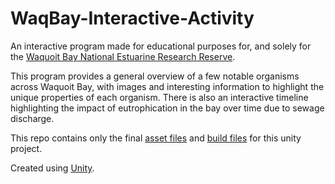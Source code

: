 # WaqBay-Interactive-Activity
An interactive program made for educational purposes for, and solely for the [Waquoit Bay National Estuarine Research Reserve](http://waquoitbayreserve.org/).

This program provides a general overview of a few notable organisms across Waquoit Bay, with images and interesting information to highlight the unique properties of each organism. There is also an interactive timeline highlighting the impact of eutrophication in the bay over time due to sewage discharge.

This repo contains only the final [asset files](/Assets) and [build files](/Builds) for this unity project.

Created using [Unity](https://unity.com/).
